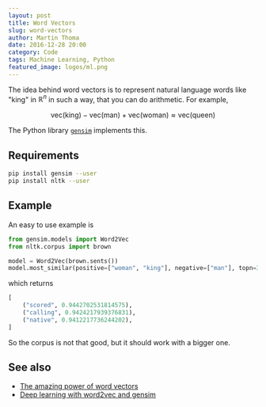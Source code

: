 ```yaml
---
layout: post
title: Word Vectors
slug: word-vectors
author: Martin Thoma
date: 2016-12-28 20:00
category: Code
tags: Machine Learning, Python
featured_image: logos/ml.png
---
```


The idea behind word vectors is to represent natural language words like "king"
in $\mathbb{R}^n$ in such a way, that you can do arithmetic. For example,

$$\text{vec}(\text{king}) - \text{vec}(\text{man}) + \text{vec}(\text{woman}) \approx \text{vec}(\text{queen})$$

The Python library [`gensim`](http://radimrehurek.com/gensim/) implements this.


## Requirements

```bash
pip install gensim --user
pip install nltk --user
```


## Example

An easy to use example is

```python
from gensim.models import Word2Vec
from nltk.corpus import brown

model = Word2Vec(brown.sents())
model.most_similar(positive=["woman", "king"], negative=["man"], topn=3)
```

which returns

```python
[
    ("scored", 0.9442702531814575),
    ("calling", 0.9424217939376831),
    ("native", 0.9412217736244202),
]
```

So the corpus is not that good, but it should work with a bigger one.


## See also

* [The amazing power of word vectors](https://blog.acolyer.org/2016/04/21/the-amazing-power-of-word-vectors/)
* [Deep learning with word2vec and gensim](http://rare-technologies.com/deep-learning-with-word2vec-and-gensim/)

